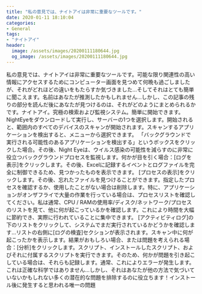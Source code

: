 ```yaml
---
title: "私の意見では、ナイトアイは非常に重要なツールです。"
date: 2020-01-11 18:10:04
categories:
- General
tags:
- "ナイトアイ"
header:
  image: /assets/images/20200111180644.jpg
  og_image: /assets/images/20200111180644.jpg
---
```


私の意見では、ナイトアイは非常に重要なツールです。可能な限り関連性の高い情報にアクセスするためにコンピューター画面を見つめて何晩も過ごしましたが、それがどれほどの違いをもたらすか気づきました…そしてそれはとても簡単に聞こえます。名前はあなたが推測したかもしれません…しかし、この記事の残りの部分を読んだ後にあなたが見つけるのは、それがどのようにまとめられるかです。ナイトアイ。究極の検索および監視システム。簡単に開始できます。NightEyeをダウンロードして実行し、サーバーの1つを選択します。開始されると、範囲内のすべてのデバイスのスキャンが開始されます。スキャンするアプリケーションを検出すると、メニューから選択できます。 「バックグラウンドで実行される可能性のあるアプリケーションを検出する」というボックスをクリックした場合。その後、Night Eyeは、ウイルス感染の可能性を減らすのに非常に役立つバックグラウンドプロセスを監視します。何かが目を引く場合：[ログを表示]をクリックします。その後、Excelに記録するイベントとログファイルを完全に制御できるため、見つかったものを表示できます。 [プロセスの表示]をクリックします。その後、忘れたファイルを見つけることができます。指定したプロセスを確認するか、使用したことがない場合は削除します。特に、アプリケーションがオンザフライで大量の作業を行っている場合は、プロセスリストを確認してください。私は通常、CPU / RAMの使用率/ディスク/ネットワーク/プロセスのリストを見て、他に何が起こっているかを確認します。これにより時間を大幅に節約でき、実際に行われていることに集中できます。 [アクティビティログ]の下のリストをクリックして、システムでまだ実行されているかどうかを確認します…リストの右側に[ログの検査]セクションが表示されます。スキャン中に何が起こったかを表示します。結果がおもしろい場合、または問題を考えられる場合：[分析]をクリックします。スクリプト、インストールしたスクリプト、およびそれに付属するスクリプトを実行できます。そのため、何かが問題を引き起こしている場合は、それらも記録します。通常、これによりエラーが発生します。これは正確な科学ではありません…しかし、それはあなたが他の方法で気づいていないかもしれない多くの潜在的な問題を排除するのに役立ちます！インストール後に発生すると思われる唯一の問題
